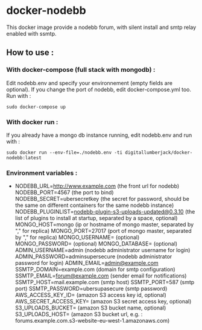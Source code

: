 docker-nodebb
===========

This docker image provide a nodebb forum, with silent install and smtp relay enabled with ssmtp.

## How to use : 
### With docker-compose (full stack with mongodb) :
Edit nodebb.env and specify your environnement (empty fields are optional). If you change the port of nodebb, edit docker-compose.yml too.
Run with : 
```
sudo docker-compose up
```

### With docker run : 
If you already have a mongo db instance running, edit nodebb.env and run with :
```
sudo docker run --env-file=./nodebb.env -ti digitallumberjack/docker-nodebb:latest
```

### Environment variables : 
* NODEBB_URL=http://www.example.com (the front url for nodebb)
NODEBB_PORT=4567 (the port to bind)
NODEBB_SECRET=ubersecretkey (the secret for password, should be the same on different containers for the same nodebb instance)
NODEBB_PLUGINLIST=nodebb-plugin-s3-uploads-updated@0.3.10 (the list of plugins to install at startup, separated by a space, optional)
MONGO_HOST=mongo (ip or hostname of mongo master, separated by "," for replica)
MONGO_PORT=27017 (port of mongo master, separated by "," for replica)
MONGO_USERNAME= (optional)
MONGO_PASSWORD= (optional)
MONGO_DATABASE= (optional)
ADMIN_USERNAME=admin (nodebb administrator username for login)
ADMIN_PASSWORD=adminsupersecure (nodebb administrator password for login)
ADMIN_EMAIL=admin@example.com
SSMTP_DOMAIN=example.com (domain for smtp configuration)
SSMTP_EMAIL=forum@example.com (sender email for notifications)
SSMTP_HOST=mail.example.com (smtp host)
SSMTP_PORT=587 (smtp port)
SSMTP_PASSWORD=ubersupasecure (smtp password)
AWS_ACCESS_KEY_ID= (amazon S3 access key id, optional)
AWS_SECRET_ACCESS_KEY= (amazon S3 secret access key, optional)
S3_UPLOADS_BUCKET= (amazon S3 bucket name, optional)
S3_UPLOADS_HOST= (amazon S3 bucket url, e.g. : forums.example.com.s3-website-eu-west-1.amazonaws.com)

